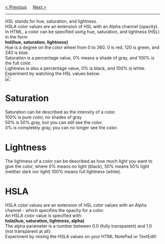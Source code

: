 <a href="/HTML/Colors/HEX.md">&lt; Previous</a>
&nbsp;&nbsp;&nbsp;
<a href="/HTML/CSS.md">Next &gt;</a>
<hr>
HSL stands for hue, saturation, and lightness.
<br>
HSLA color values are an extension of HSL with an Alpha channel (opacity).
<br>
In HTML, a color can be specified using hue, saturation, and lightness (HSL) in the form:
<br>
<b>hsl(hue, saturation, lightness)</b>
<br>
Hue is a degree on the color wheel from 0 to 360. 0 is red, 120 is green, and 240 is blue.
<br>
Saturation is a percentage value, 0% means a shade of gray, and 100% is the full color.
<br>
Lightness is also a percentage value, 0% is black, and 100% is white.
<br>
Experiment by watching the HSL values below:
<br>
<img src="https://i.stack.imgur.com/poux8.gif">
<h1>Saturation</h1>
Saturation can be described as the intensity of a color.
<br>
100% is pure color, no shades of gray
<br>
50% is 50% gray, but you can still see the color.
<br>
0% is completely gray, you can no longer see the color.
<h1>Lightness</h1>
The lightness of a color can be described as how much light you want to give the color, where 0% means no light (black), 50% means 50% light (neither dark nor light) 100% means full lightness (white).
<h1>HSLA</h1>
HSLA color values are an extension of HSL color values with an Alpha channel - which specifies the opacity for a color.
<br>
An HSLA color value is specified with:
<br>
<b>hsla(hue, saturation, lightness, alpha)</b>
<br>
The alpha parameter is a number between 0.0 (fully transparent) and 1.0 (not transparent at all):
<br>
Experiment by mixing the HSLA values on your HTML NotePad or TextEdit!
